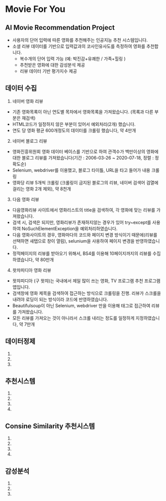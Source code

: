 # Movie For You
## AI Movie Recommendation Project
- 사용자의 단어 입력에 따른 영화를 추천해주는 인공지능 추천 시스템입니다.
- 소셜 리뷰 데이터를 기반으로 입력값과의 코사인유사도를 측정하여 영화를 추천합니다.
  - 복수개의 단어 입력 가능 (예: 박진감+유쾌한 / 가족+힐링 )
  - 추천받은 영화에 대한 감성분석 제공
  - 리뷰 데이터 기반 평가지수 제공
## 데이터 수집
1. 네이버 영화 리뷰
  - 기존 영화목록이 아닌 연도별 목차에서 영화목록을 가져왔습니다. (목록과 다른 부분은 재검색)
  - HTML코드가 일정하지 않은 부분이 있어서 예외처리(2개) 했습니다.
  - 연도 당 영화 평균 600개정도의 데이터를 크롤링 했습니다, 약 4만개
2. 네이버 블로그 리뷰
  - 영화진흥위원회 영화 데이터 베이스를 기반으로 하여 관객수가 백만이상의 영화에 대한 블로그 리뷰를 가져왔습니다(기간 : 2006-03-26 ~ 2020-07-18, 정렬 : 정확도순)
  - Selenium, webdriver를 이용했고, 블로그 타이틀, URL을 타고 들어가 내용 크롤링
  - 영화당 리뷰 5개씩 크롤링 (크롤링이 금지된 블로그의 리뷰, 네이버 검색어 검열에 걸리는 영화 2개 제외), 약 8천개
3. 다음 영화 리뷰
  - 다음영화리뷰 사이트에서 영화리스트의 title을 검색하여, 각 영화에 맞는 리뷰를 가져왔습니다.  
  - 검색 시, 검색은 되지만, 영화리뷰가 존재하지않는 경우가 있어 try~except를 사용하여  NoSuchElementException을 예외처리하였습니다.     
  - 다음 영화사이트의 경우, 영화마다의 코드와 페이지 변경 방식이기 때문에(리뷰를 선택하면 새탭으로 창이 열림), selunium을 사용하여 페이지 변경을 반영하였습니다.     
  - 정적페이지의 리뷰를 받아오기 위해서, BS4를 이용해 10페이지까지의 리뷰를 수집하였습니다, 약 80만개
4. 왓챠피디아 영화 리뷰
  - 왓챠피디아 (구 왓챠)는 국내에서 제일 많이 쓰는 영화, TV 프로그램 추천 프로그램 앱입니다.  
  - 검색창에 영화 제목을 검색하여 접근하는 방식으로 크롤링을 진행. 리뷰가 스크롤을 내려야 로딩이 되는 방식이라 코드에 반영하였습니다. 
  - Beautifulsoup이 아닌 Selenium, webdriver 만을 이용해 태그로 접근하여 리뷰를 가져왔습니다. 
  - 모든 리뷰를 가져오는 것이 아니라서 스크롤 내리는 정도를 일정하게 지정하였습니다, 약 7만개
## 데이터정제
1. 
2.   
3. 
## 추천시스템
1. 
2. 
3.   
4. 
## Consine Similarity 추천시스템
1. 
2. 
3.   
4. 
## 감성분석 
1. 
2.  
3.   
